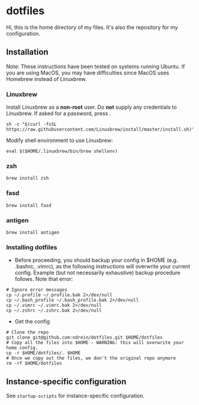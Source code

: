 # dotfiles

Hi, this is the home directory of my files.  It's also the repository for my configuration.


## Installation

Note: These instructions have been tested on systems running Ubuntu.  If you are using MacOS, you may have difficulties since MacOS uses Homebrew instead of Linuxbrew.


### Linuxbrew

Install Linuxbrew as a **non-root** user.  Do **not** supply any credentials to Linuxbrew.  If asked for a password, press <Enter>.
```
sh -c "$(curl -fsSL https://raw.githubusercontent.com/Linuxbrew/install/master/install.sh)"
```


Modify shell environment to use Linuxbrew:
```
eval $($HOME/.linuxbrew/bin/brew shellenv)
```


### zsh

```
brew install zsh
```


### fasd

```
brew install fasd
```


### antigen

```
brew install antigen
```


### Installing dotfiles

* Before proceeding, you should backup your config in $HOME (e.g. .bashrc, .vimrc), as the following instructions will overwrite your current config.  Example (but not necessarily exhaustive) backup procedure follows.  Note that error:
```shell
# Ignore error messages
cp ~/.profile ~/.profile.bak 2>/dev/null
cp ~/.bash_profile ~/.bash_profile.bak 2>/dev/null
cp ~/.vimrc ~/.vimrc.bak 2>/dev/null
cp ~/.zshrc ~/.zshrc.bak 2>/dev/null
```
*  Get the config
```shell
# Clone the repo
git clone git@github.com:ndrein/dotfiles.git $HOME/dotfiles 
# Copy all the files into $HOME - WARNING: this will overwrite your home config.
cp -r $HOME/dotfiles/. $HOME 
# Once we copy out the files, we don't the original repo anymore
rm -rf $HOME/dotfiles 
```


## Instance-specific configuration

See `startup-scripts` for instance-specific configuration.
